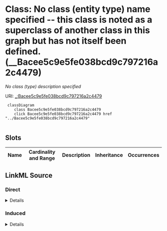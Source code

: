

# Class: No class (entity type) name specified -- this class is noted as a superclass of another class in this graph but has not itself been defined. (__Bacee5c9e5fe038bcd9c797216a2c4479)


_No class (type) description specified_







URI: [_:Bacee5c9e5fe038bcd9c797216a2c4479](_:Bacee5c9e5fe038bcd9c797216a2c4479)






```mermaid
 classDiagram
    class Bacee5c9e5fe038bcd9c797216a2c4479
    click Bacee5c9e5fe038bcd9c797216a2c4479 href "../Bacee5c9e5fe038bcd9c797216a2c4479"
      
```




<!-- no inheritance hierarchy -->


## Slots

| Name | Cardinality and Range | Description | Inheritance | Occurrences |
| ---  | --- | --- | --- | --- |














## LinkML Source

<!-- TODO: investigate https://stackoverflow.com/questions/37606292/how-to-create-tabbed-code-blocks-in-mkdocs-or-sphinx -->

### Direct

<details>

```yaml
name: __Bacee5c9e5fe038bcd9c797216a2c4479
conforms_to: No schema conformance document specified
description: No class (type) description specified
title: No class (entity type) name specified -- this class is noted as a superclass
  of another class in this graph but has not itself been defined.
from_schema: sawgraph-kg
rank: 1000
class_uri: _:Bacee5c9e5fe038bcd9c797216a2c4479

```
</details>

### Induced

<details>

```yaml
name: __Bacee5c9e5fe038bcd9c797216a2c4479
conforms_to: No schema conformance document specified
description: No class (type) description specified
title: No class (entity type) name specified -- this class is noted as a superclass
  of another class in this graph but has not itself been defined.
from_schema: sawgraph-kg
rank: 1000
class_uri: _:Bacee5c9e5fe038bcd9c797216a2c4479

```
</details>